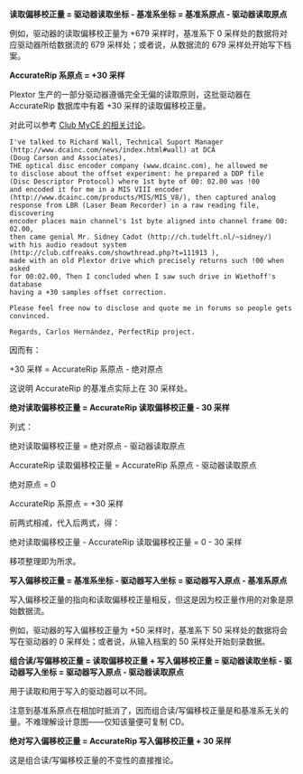 **读取偏移校正量 = 驱动器读取坐标 - 基准系坐标 = 基准系原点 - 驱动器读取原点**

例如，驱动器的读取偏移校正量为 +679 采样时，基准系下 0 采样处的数据将对应驱动器所给数据流的 679 采样处；或者说，从数据流的 679 采样处开始写下档案。

**AccurateRip 系原点 = +30 采样**

Plextor 生产的一部分驱动器遵循完全无偏的读取原则，这批驱动器在 AccurateRip 数据库中有着 +30 采样的读取偏移校正量。

对此可以参考 [Club MyCE 的相关讨论](https://web.archive.org/web/20150620033909/http://club.myce.com/f61/offsets-handling-syncing-audio-data-vs-q-channel-111913/index3.html)。

```
I've talked to Richard Wall, Technical Suport Manager
(http://www.dcainc.com/news/index.html#wall) at DCA
(Doug Carson and Associates),
THE optical disc encoder company (www.dcainc.com), he allowed me
to disclose about the offset experiment: he prepared a DDP file
(Disc Descriptor Protocol) where 1st byte of 00: 02.00 was !00
and encoded it for me in a MIS VIII encoder
(http://www.dcainc.com/products/MIS/MIS_V8/), then captured analog
response from LBR (Laser Beam Recorder) in a raw reading file, discovering
encoder places main channel's 1st byte aligned into channel frame 00: 02.00,
then came genial Mr. Sidney Cadot (http://ch.tudelft.nl/~sidney/)
with his audio readout system (http://club.cdfreaks.com/showthread.php?t=111913 ),
made with an old Plextor drive which precisely returns such !00 when asked
for 00:02.00, Then I concluded when I saw such drive in Wiethoff's database
having a +30 samples offset correction.

Please feel free now to disclose and quote me in forums so people gets convinced.

Regards, Carlos Hernández, PerfectRip project.
```

因而有：

+30 采样 = AccurateRip 系原点 - 绝对原点

这说明 AccurateRip 的基准点实际上在 30 采样处。

**绝对读取偏移校正量 = AccurateRip 读取偏移校正量 - 30 采样**

列式：

绝对读取偏移校正量 = 绝对原点 - 驱动器读取原点

AccurateRip 读取偏移校正量 = AccurateRip 系原点 - 驱动器读取原点

绝对原点 = 0

AccurateRip 系原点 = +30 采样

前两式相减，代入后两式，得：

绝对读取偏移校正量 - AccurateRip 读取偏移校正量 = 0 - 30 采样

移项整理即为所求。

**写入偏移校正量 = 基准系坐标 - 驱动器写入坐标 = 驱动器写入原点 - 基准系原点**

写入偏移校正量的指向和读取偏移校正量相反，但这是因为校正量作用的对象是原始数据流。

例如，驱动器的写入偏移校正量为 +50 采样时，基准系下 50 采样处的数据将会写在驱动器的 0 采样处；或者说，从输入档案的 50 采样处开始刻录数据。

**组合读/写偏移校正量 = 读取偏移校正量 + 写入偏移校正量 = 驱动器读取坐标 - 驱动器写入坐标 = 驱动器写入原点 - 驱动器读取原点**

用于读取和用于写入的驱动器可以不同。

注意到基准系原点在相加时抵消了，因而组合读/写偏移校正量是和基准系无关的量。不难理解设计意图——仅知该量便可复制 CD。

**绝对写入偏移校正量 = AccurateRip 写入偏移校正量 + 30 采样**

这是组合读/写偏移校正量的不变性的直接推论。
